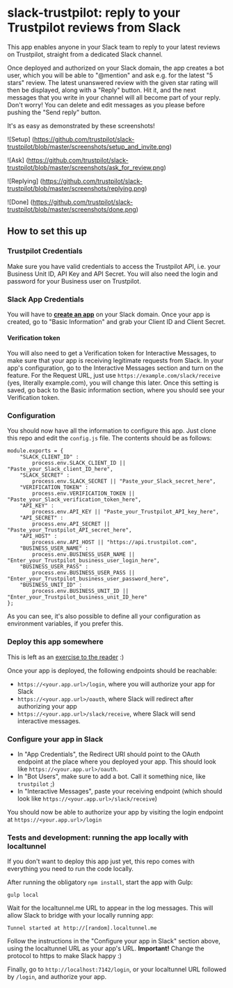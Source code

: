 # slack-trustpilot: reply to your Trustpilot reviews from Slack

This app enables anyone in your Slack team to reply to your latest reviews on Trustpilot, straight from a dedicated Slack channel.

Once deployed and authorized on your Slack domain, the app creates a bot user, which you will be able to "@mention" and ask e.g. for the latest "5 stars" review. The latest unanswered review with the given star rating will then be displayed, along with a "Reply" button. Hit it, and the next messages that you write in your channel will all become part of your reply. Don't worry! You can delete and edit messages as you please before pushing the "Send reply" button.

It's as easy as demonstrated by these screenshots!

![Setup] (https://github.com/trustpilot/slack-trustpilot/blob/master/screenshots/setup_and_invite.png)

![Ask] (https://github.com/trustpilot/slack-trustpilot/blob/master/screenshots/ask_for_review.png)

![Replying] (https://github.com/trustpilot/slack-trustpilot/blob/master/screenshots/replying.png)

![Done] (https://github.com/trustpilot/slack-trustpilot/blob/master/screenshots/done.png)

## How to set this up

### Trustpilot Credentials

Make sure you have valid credentials to access the Trustpilot API, i.e. your Business Unit ID, API Key and API Secret. You will also need the login and password for your Business user on Trustpilot.

### Slack App Credentials

You will have to **[create an app](https://api.slack.com/apps/new)** on your Slack domain. Once your app is created, go to "Basic Information" and grab your Client ID and Client Secret.

#### Verification token

You will also need to get a Verification token for Interactive Messages, to make sure that your app is receiving legitimate requests from Slack. In your app's configuration, go to the Interactive Messages section and turn on the feature. For the Request URL, just use `https://example.com/slack/receive` (yes, literally example.com), you will change this later. Once this setting is saved, go back to the Basic information section, where you should see your Verification token.

### Configuration

You should now have all the information to configure this app. Just clone this repo and edit the `config.js` file. The contents should be as follows:

```
module.exports = {
    "SLACK_CLIENT_ID" :
        process.env.SLACK_CLIENT_ID || "Paste_your_Slack_client_ID_here",
    "SLACK_SECRET" :
        process.env.SLACK_SECRET || "Paste_your_Slack_secret_here",
    "VERIFICATION_TOKEN" :
        process.env.VERIFICATION_TOKEN || "Paste_your_Slack_verification_token_here",
    "API_KEY" :
        process.env.API_KEY || "Paste_your_Trustpilot_API_key_here",
    "API_SECRET" :
        process.env.API_SECRET || "Paste_your_Trustpilot_API_secret_here",
    "API_HOST" :
        process.env.API_HOST || "https://api.trustpilot.com",
    "BUSINESS_USER_NAME" :
        process.env.BUSINESS_USER_NAME || "Enter_your_Trustpilot_business_user_login_here",
    "BUSINESS_USER_PASS" :
        process.env.BUSINESS_USER_PASS || "Enter_your_Trustpilot_business_user_password_here",
    "BUSINESS_UNIT_ID" :
        process.env.BUSINESS_UNIT_ID || "Enter_your_Trustpilot_business_unit_ID_here"
};
```
As you can see, it's also possible to define all your configuration as environment variables, if you prefer this.

### Deploy this app somewhere

This is left as an [exercise to the reader](https://devcenter.heroku.com/articles/deploying-nodejs) :)

Once your app is deployed, the following endpoints should be reachable:

- `https://<your.app.url>/login`, where you will authorize your app for Slack
- `https://<your.app.url>/oauth`, where Slack will redirect after authorizing your app
- `https://<your.app.url>/slack/receive`, where Slack will send interactive messages.

### Configure your app in Slack

- In "App Credentials", the Redirect URI should point to the OAuth endpoint at the place where you deployed your app. This should look like `https://<your.app.url>/oauth`.
- In "Bot Users", make sure to add a bot. Call it something nice, like `trustpilot` ;)
- In "Interactive Messages", paste your receiving endpoint (which should look like `https://<your.app.url>/slack/receive`)

You should now be able to authorize your app by visiting the login endpoint at `https://<your.app.url>/login`


### Tests and development: running the app locally with localtunnel

If you don't want to deploy this app just yet, this repo comes with everything you need to run the code locally.

After running the obligatory `npm install`, start the app with Gulp:

```
gulp local
```

Wait for the localtunnel.me URL to appear in the log messages. This will allow Slack to bridge with your locally running app:

```
Tunnel started at http://[random].localtunnel.me
```

Follow the instructions in the "Configure your app in Slack" section above, using the localtunnel URL as your app's URL. **Important!** Change the protocol to https to make Slack happy :)

Finally, go to `http://localhost:7142/login`, or your localtunnel URL followed by `/login`, and authorize your app.

